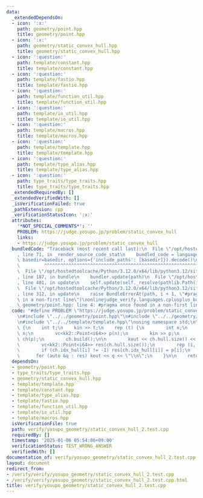 ```yaml
---
data:
  _extendedDependsOn:
  - icon: ':x:'
    path: geometry/point.hpp
    title: geometry/point.hpp
  - icon: ':x:'
    path: geometry/static_convex_hull.hpp
    title: geometry/static_convex_hull.hpp
  - icon: ':question:'
    path: template/constant.hpp
    title: template/constant.hpp
  - icon: ':question:'
    path: template/fastio.hpp
    title: template/fastio.hpp
  - icon: ':question:'
    path: template/function_util.hpp
    title: template/function_util.hpp
  - icon: ':question:'
    path: template/io_util.hpp
    title: template/io_util.hpp
  - icon: ':question:'
    path: template/macros.hpp
    title: template/macros.hpp
  - icon: ':question:'
    path: template/template.hpp
    title: template/template.hpp
  - icon: ':question:'
    path: template/type_alias.hpp
    title: template/type_alias.hpp
  - icon: ':question:'
    path: type_traits/type_traits.hpp
    title: type_traits/type_traits.hpp
  _extendedRequiredBy: []
  _extendedVerifiedWith: []
  _isVerificationFailed: true
  _pathExtension: cpp
  _verificationStatusIcon: ':x:'
  attributes:
    '*NOT_SPECIAL_COMMENTS*': ''
    PROBLEM: https://judge.yosupo.jp/problem/static_convex_hull
    links:
    - https://judge.yosupo.jp/problem/static_convex_hull
  bundledCode: "Traceback (most recent call last):\n  File \"/opt/hostedtoolcache/Python/3.12.0/x64/lib/python3.12/site-packages/onlinejudge_verify/documentation/build.py\"\
    , line 71, in _render_source_code_stat\n    bundled_code = language.bundle(stat.path,\
    \ basedir=basedir, options={'include_paths': [basedir]}).decode()\n          \
    \         ^^^^^^^^^^^^^^^^^^^^^^^^^^^^^^^^^^^^^^^^^^^^^^^^^^^^^^^^^^^^^^^^^^^^^^^^^^^^^^^^^\n\
    \  File \"/opt/hostedtoolcache/Python/3.12.0/x64/lib/python3.12/site-packages/onlinejudge_verify/languages/cplusplus.py\"\
    , line 187, in bundle\n    bundler.update(path)\n  File \"/opt/hostedtoolcache/Python/3.12.0/x64/lib/python3.12/site-packages/onlinejudge_verify/languages/cplusplus_bundle.py\"\
    , line 401, in update\n    self.update(self._resolve(pathlib.Path(included), included_from=path))\n\
    \  File \"/opt/hostedtoolcache/Python/3.12.0/x64/lib/python3.12/site-packages/onlinejudge_verify/languages/cplusplus_bundle.py\"\
    , line 312, in update\n    raise BundleErrorAt(path, i + 1, \"#pragma once found\
    \ in a non-first line\")\nonlinejudge_verify.languages.cplusplus_bundle.BundleErrorAt:\
    \ geometry/point.hpp: line 4: #pragma once found in a non-first line\n"
  code: "#define PROBLEM \"https://judge.yosupo.jp/problem/static_convex_hull\" \n\
    \n#include \"../../geometry/point.hpp\"\n#include \"../../geometry/static_convex_hull.hpp\"\
    \n#include \"../../template/template.hpp\"\nusing namespace std;\n\nint main()\
    \ {\n    int t;\n    kin >> t;\n    rep (t) {\n        int n;\n        kin >>\
    \ n;\n        vc<kk2::Point<i64>> p(n);\n        kin >> p;\n        kk2::StaticConvexHull\
    \ ch(p);\n        ch.build();\n\n        kout << ch.hull.size() << \"\\n\";\n\
    \        vc<kk2::Point<i64>> res(ch.hull.size());\n        rep (i, n) {\n    \
    \        if (ch.idx_hull[i] != -1) res[ch.idx_hull[i]] = p[i];\n        }\n  \
    \      for (auto &q : res) kout << q << \"\\n\";\n    }\n\n    return 0;\n}\n"
  dependsOn:
  - geometry/point.hpp
  - type_traits/type_traits.hpp
  - geometry/static_convex_hull.hpp
  - template/template.hpp
  - template/constant.hpp
  - template/type_alias.hpp
  - template/fastio.hpp
  - template/function_util.hpp
  - template/io_util.hpp
  - template/macros.hpp
  isVerificationFile: true
  path: verify/yosupo_geometry/static_convex_hull_2.test.cpp
  requiredBy: []
  timestamp: '2025-01-06 05:54:06+09:00'
  verificationStatus: TEST_WRONG_ANSWER
  verifiedWith: []
documentation_of: verify/yosupo_geometry/static_convex_hull_2.test.cpp
layout: document
redirect_from:
- /verify/verify/yosupo_geometry/static_convex_hull_2.test.cpp
- /verify/verify/yosupo_geometry/static_convex_hull_2.test.cpp.html
title: verify/yosupo_geometry/static_convex_hull_2.test.cpp
---
```

